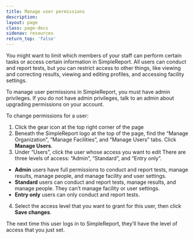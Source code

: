 ```yaml
---
title: Manage user permissions
description:
layout: page
class: page-docs
sidenav: resources
return_top: 'false'
---
```


You might want to limit which members of your staff can perform certain tasks or access certain information in SimpleReport. All users can conduct and report tests, but you can restrict access to other things, like viewing and correcting results, viewing and editing profiles, and accessing facility settings.

To manage user permissions in SimpleReport, you must have admin privileges. If you do not have admin privileges, talk to an admin about upgrading permissions on your account.

To change permissions for a user:
1. Click the gear icon at the top right corner of the page
2. Beneath the SimpleReport logo at the top of the page, find the “Manage Organization”, “Manage Facilities”, and “Manage Users” tabs. Click **Manage Users**.
3. Under “Users”, click the user whose access you want to edit
  There are three levels of access: “Admin”, “Standard”, and “Entry only”.
  - **Admin** users have full permissions to conduct and report tests, manage results, manage people, and manage facility and user settings.
  - **Standard** users can conduct and report tests, manage results, and manage people. They can’t manage facility or user settings.
  - **Entry only** users can only conduct and report tests.
4. Select the access level that you want to grant for this user, then click **Save changes**.

The next time this user logs in to SimpleReport, they’ll have the level of access that you just set.
